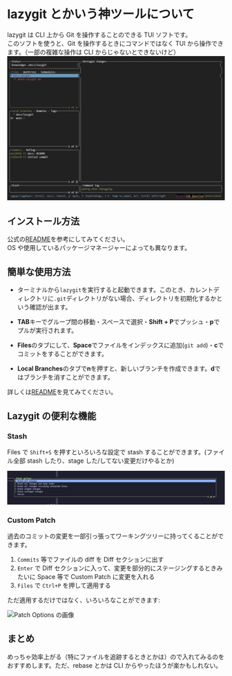 # lazygit とかいう神ツールについて

lazygit は CLI 上から Git を操作することのできる TUI ソフトです。\
このソフトを使うと、Git を操作するときにコマンドではなく TUI から操作できます。（一部の複雑な操作は CLI からじゃないとできないけど）
![lazygit のホーム画面](lazygit.png)

## インストール方法

公式の[README](https://github.com/jesseduffield/lazygit#installation)を参考にしてみてください。\
OS や使用しているパッケージマネージャーによっても異なります。

## 簡単な使用方法

- ターミナルから`lazygit`を実行すると起動できます。このとき、カレントディレクトリに`.git`ディレクトリがない場合、ディレクトリを初期化するかという確認が出ます。

- **TAB**キーでグループ間の移動・スペースで選択・**Shift + P**でプッシュ・**p**でプルが実行されます。
- **Files**のタブにして、**Space**でファイルをインデックスに追加(`git add`)・**c**でコミットをすることができます。
- **Local Branches**のタブで**n**を押すと、新しいブランチを作成できます。**d**ではブランチを消すことができます。

詳しくは[README](https://github.com/jesseduffield/lazygit)を見てみてください。

## Lazygit の便利な機能

### Stash

Files で `Shift+S` を押すといろいろな設定で stash することができます。(ファイル全部 stash したり、stage した/してない変更だけやるとか)

![Shift+S を押した後に出てくる `Stash options`](stash-configuration.png)

### Custom Patch

過去のコミットの変更を一部引っ張ってワーキングツリーに持ってくることができます。

1. `Commits` 等でファイルの diff を Diff セクションに出す
2. `Enter` で Diff セクションに入って、変更を部分的にステージングするときみたいに Space 等で Custom Patch に変更を入れる
3. `Files` で `Ctrl+P` を押して適用する

ただ適用するだけではなく、いろいろなことができます:

![Patch Options の画像](image.png)


## まとめ

めっちゃ効率上がる（特にファイルを追跡するときとかは）ので入れてみるのをおすすめします。ただ、rebase とかは CLI からやったほうが楽かもしれない。
